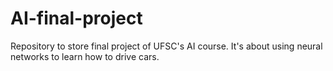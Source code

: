 # AI-final-project

Repository to store final project of UFSC's AI course. It's about using neural networks to learn how to drive cars.
